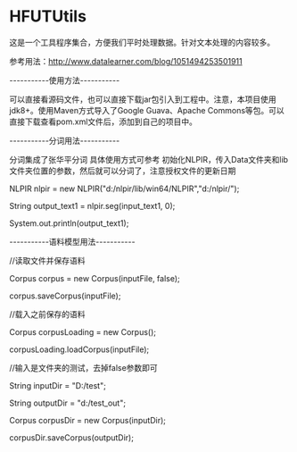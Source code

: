 # HFUTUtils
这是一个工具程序集合，方便我们平时处理数据。针对文本处理的内容较多。

参考用法：http://www.datalearner.com/blog/1051494253501911

-----------使用方法-----------

可以直接看源码文件，也可以直接下载jar包引入到工程中。注意，本项目使用jdk8+。使用Maven方式导入了Google Guava、Apache Commons等包。可以直接下载查看pom.xml文件后，添加到自己的项目中。

-----------分词用法-----------

分词集成了张华平分词 具体使用方式可参考 初始化NLPIR，传入Data文件夹和lib文件夹位置的参数，然后就可以分词了，注意授权文件的更新日期

NLPIR nlpir = new NLPIR("d:/nlpir/lib/win64/NLPIR","d:/nlpir/");

String output_text1 = nlpir.seg(input_text1, 0);

System.out.println(output_text1);


-----------语料模型用法-----------

//读取文件并保存语料

Corpus corpus = new Corpus(inputFile, false);

corpus.saveCorpus(inputFile);

//载入之前保存的语料

Corpus corpusLoading = new Corpus();

corpusLoading.loadCorpus(inputFile);

//输入是文件夹的测试，去掉false参数即可

String inputDir = "D:/test";

String outputDir = "d:/test_out";

Corpus corpusDir = new Corpus(inputDir);

corpusDir.saveCorpus(outputDir);
